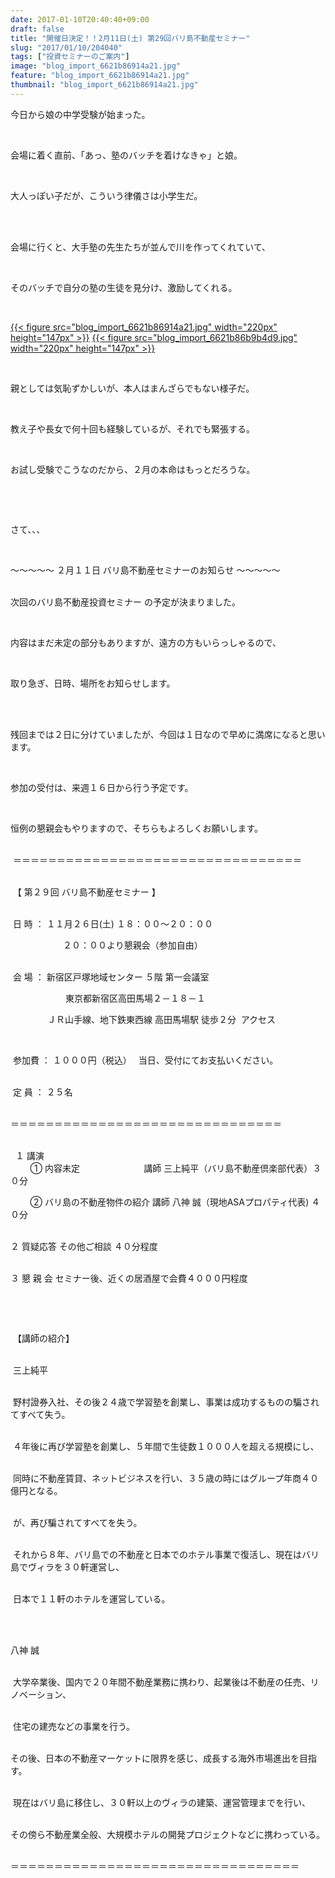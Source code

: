 ```yaml
---
date: 2017-01-10T20:40:40+09:00
draft: false
title: "開催日決定！！2月11日(土) 第29回バリ島不動産セミナー"
slug: "2017/01/10/204040"
tags: ["投資セミナーのご案内"]
image: "blog_import_6621b86914a21.jpg"
feature: "blog_import_6621b86914a21.jpg"
thumbnail: "blog_import_6621b86914a21.jpg"
---
```

<p>今日から娘の中学受験が始まった。</p><p> </p><p>会場に着く直前、「あっ、塾のバッチを着けなきゃ」と娘。</p><p> </p><p>大人っぽい子だが、こういう律儀さは小学生だ。</p><p> </p><p><br/>会場に行くと、大手塾の先生たちが並んで川を作ってくれていて、</p><p> </p><p>そのバッチで自分の塾の生徒を見分け、激励してくれる。</p><p> </p><p><a href="blog_import_6621b86a2a656.jpg">{{< figure src="blog_import_6621b86914a21.jpg" width="220px" height="147px" >}}</a> <a href="blog_import_6621b86caed4d.jpg">{{< figure src="blog_import_6621b86b9b4d9.jpg" width="220px" height="147px" >}}</a></p><p> </p><p>親としては気恥ずかしいが、本人はまんざらでもない様子だ。</p><p> </p><p>教え子や長女で何十回も経験しているが、それでも緊張する。</p><p> </p><p>お試し受験でこうなのだから、２月の本命はもっとだろうな。</p><p> </p><p> </p><p>さて、、、</p><p> </p><p>～～～～～ ２月１１日 バリ島不動産セミナーのお知らせ ～～～～～</p><p><br/>次回のバリ島不動産投資セミナー の予定が決まりました。</p><p> </p><p>内容はまだ未定の部分もありますが、遠方の方もいらっしゃるので、</p><p> </p><p>取り急ぎ、日時、場所をお知らせします。</p><p> </p><p><br/>残回までは２日に分けていましたが、今回は１日なので早めに満席になると思います。</p><p> </p><p>参加の受付は、来週１６日から行う予定です。</p><p> </p><p>恒例の懇親会もやりますので、そちらもよろしくお願いします。</p><p><br/> ＝＝＝＝＝＝＝＝＝＝＝＝＝＝＝＝＝＝＝＝＝＝＝＝＝＝＝＝＝＝＝＝＝</p><p><br/> 【 第２９回 バリ島不動産セミナー 】</p><p><br/> 日 時 ： １１月２６日(土) １８：００～２０：００</p><p>　　　　　　２０：００より懇親会（参加自由）</p><p><br/> 会 場 ： 新宿区戸塚地域センター ５階 第一会議室</p><p>　　　　　　 東京都新宿区高田馬場２－１８－１</p><p>               ＪＲ山手線、地下鉄東西線 高田馬場駅 徒歩２分  アクセス</p><p> </p><p> 参加費 ： １０００円（税込）　 当日、受付にてお支払いください。</p><p><br/> 定 員 ： ２５名</p><p><br/>＝＝＝＝＝＝＝＝＝＝＝＝＝＝＝＝＝＝＝＝＝＝＝＝＝＝＝＝＝＝＝</p><p><br/>  １ 講演<br/>        ① 内容未定                          講師 三上純平（バリ島不動産倶楽部代表）３０分</p><p>        ② バリ島の不動産物件の紹介 講師 八神 誠（現地ASAプロパティ代表) ４０分</p><p><br/>２ 質疑応答 その他ご相談 ４０分程度</p><p><br/>３ 懇 親 会 セミナー後、近くの居酒屋で会費４０００円程度</p><p> </p><p> </p><p> 【講師の紹介】</p><p><br/> 三上純平</p><p><br/> 野村證券入社、その後２４歳で学習塾を創業し、事業は成功するものの騙されてすべて失う。</p><p><br/> ４年後に再び学習塾を創業し、５年間で生徒数１０００人を超える規模にし、</p><p><br/> 同時に不動産賃貸、ネットビジネスを行い、３５歳の時にはグループ年商４０億円となる。</p><p><br/> が、再び騙されてすべてを失う。</p><p><br/> それから８年、バリ島での不動産と日本でのホテル事業で復活し、現在はバリ島でヴィラを３０軒運営し、</p><p><br/> 日本で１１軒のホテルを運営している。</p><p> </p><p><br/>八神 誠</p><p><br/> 大学卒業後、国内で２０年間不動産業務に携わり、起業後は不動産の任売、リノベーション、</p><p><br/> 住宅の建売などの事業を行う。</p><p><br/>その後、日本の不動産マーケットに限界を感じ、成長する海外市場進出を目指す。</p><p><br/> 現在はバリ島に移住し、３０軒以上のヴィラの建築、運営管理までを行い、</p><p><br/>その傍ら不動産業全般、大規模ホテルの開発プロジェクトなどに携わっている。</p><p><br/>＝＝＝＝＝＝＝＝＝＝＝＝＝＝＝＝＝＝＝＝＝＝＝＝＝＝＝＝＝＝＝＝＝</p>

